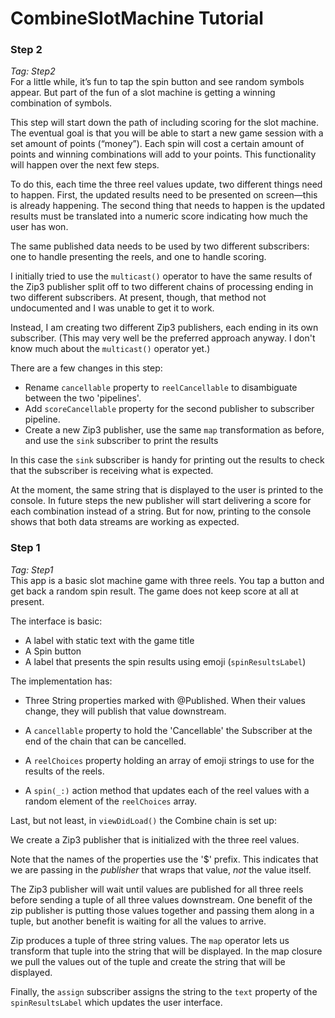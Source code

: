 CombineSlotMachine Tutorial
=================================

### Step 2 ###
_Tag: Step2_  
For a little while, it’s fun to tap the spin button and see random symbols appear. But part of the fun of a slot machine is getting a winning combination of symbols.  

This step will start down the path of including scoring for the slot machine. The eventual goal is that you will be able to start a new game session with a set amount of points (“money”). Each spin will cost a certain amount of points and winning combinations will add to your points. This functionality will happen over the next few steps.

To do this, each time the three reel values update, two different things need to happen. First, the updated results need to be presented on screen—this is already happening. The second thing that needs to happen is the updated results must be translated into a numeric score indicating how much the user has won.

The same published data needs to be used by two different subscribers: one to handle presenting the reels, and one to handle scoring.

I initially tried to use the `multicast()` operator to have the same results of the Zip3 publisher split off to two different chains of processing ending in two different subscribers. At present, though, that method not undocumented and I was unable to get it to work.

Instead, I am creating two different Zip3 publishers, each ending in its own subscriber. (This may very well be the preferred approach anyway. I don't know much about the `multicast()` operator yet.)

There are a few changes in this step:

- Rename `cancellable` property to `reelCancellable` to disambiguate between the two 'pipelines'.
- Add `scoreCancellable` property for the second publisher to subscriber pipeline.
- Create a new Zip3 publisher, use the same `map` transformation as before, and use the `sink` subscriber to print the results

In this case the `sink` subscriber is handy for printing out the results to check that the subscriber is receiving what is expected.

At the moment, the same string that is displayed to the user is printed to the console. In future steps the new publisher will start delivering a score for each combination instead of a string. But for now, printing to the console shows that both data streams are working as expected. 


### Step 1 ###
_Tag: Step1_  
This app is a basic slot machine game with three reels. You tap a button and get back a random spin result. The game does not keep score at all at present.

The interface is basic:

- A label with static text with the game title
- A Spin button
- A label that presents the spin results using emoji (`spinResultsLabel`)

The implementation has:

- Three String properties marked with @Published. When their values change, they will publish that value downstream.

- A `cancellable` property to hold the 'Cancellable' the Subscriber at the end of the chain that can be cancelled.

- A `reelChoices` property holding an array of emoji strings to use for the results of the reels.

- A `spin(_:)` action method that updates each of the reel values with a random element of the `reelChoices` array.

Last, but not least, in `viewDidLoad()` the Combine chain is set up:

We create a Zip3 publisher that is initialized with the three reel values. 

Note that the names of the properties use the '$' prefix. This indicates that we are passing in the *publisher* that wraps that value, *not* the value itself.  

The Zip3 publisher will wait until values are published for all three reels before sending a tuple of all three values downstream. One benefit of the zip publisher is putting those values together and passing them along in a tuple, but another benefit is waiting for all the values to arrive.

Zip produces a tuple of three string values. The `map` operator lets us transform that tuple into the string that will be displayed. In the map closure we pull the values out of the tuple and create the string that will be displayed.

Finally, the `assign` subscriber assigns the string to the `text` property of the `spinResultsLabel` which updates the user interface.
